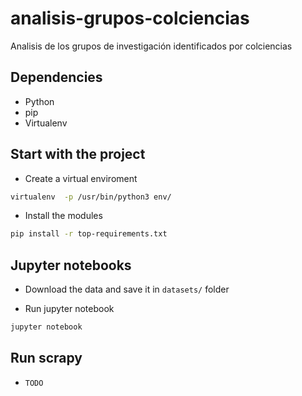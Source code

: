 # analisis-grupos-colciencias
Analisis de los grupos de investigación identificados por colciencias


## Dependencies

 * Python
 * pip
 * Virtualenv

## Start with the project
* Create a virtual enviroment

```bash
virtualenv  -p /usr/bin/python3 env/
```

* Install the modules
```bash
pip install -r top-requirements.txt
```

## Jupyter notebooks

* Download the data and save it in `datasets/` folder

* Run jupyter notebook

```bash
jupyter notebook
```

## Run scrapy

* `TODO`